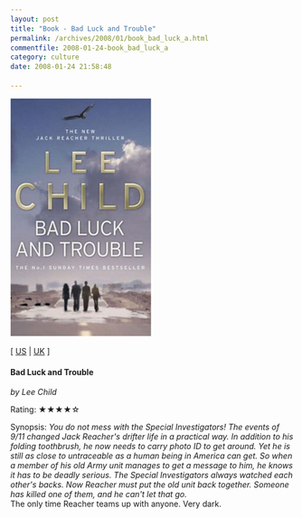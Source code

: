 ```yaml
---
layout: post
title: "Book - Bad Luck and Trouble"
permalink: /archives/2008/01/book_bad_luck_a.html
commentfile: 2008-01-24-book_bad_luck_a
category: culture
date: 2008-01-24 21:58:48

---
```


<img class="photo right" src="/assets/images/0553818104.jpg" width="250" alt="Bad Luck and Trouble cover" />

\[ [US](http://www.amazon.com/o/asin/0553818104) | [UK](http://www.amazon.co.uk/o/asin/0553818104) \]

#### Bad Luck and Trouble

<em>by Lee Child</em>

Rating: ★★★★☆

<div class="book_synopsis">
Synopsis: <em>You do not mess with the Special Investigators! The events of 9/11 changed Jack Reacher's drifter life in a practical way. In addition to his folding toothbrush, he now needs to carry photo ID to get around. Yet he is still as close to untraceable as a human being in America can get. So when a member of his old Army unit manages to get a message to him, he knows it has to be deadly serious. The Special Investigators always watched each other's backs. Now Reacher must put the old unit back together. Someone has killed one of them, and he can't let that go.</em>

</div>
The only time Reacher teams up with anyone. Very dark.

